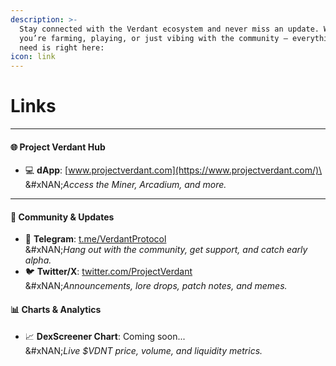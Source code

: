 ```yaml
---
description: >-
  Stay connected with the Verdant ecosystem and never miss an update. Whether
  you’re farming, playing, or just vibing with the community — everything you
  need is right here:
icon: link
---
```


# Links

***

#### 🌐 **Project Verdant Hub**

* 💻 **dApp**: [www.projectverdant.com](https://www.projectverdant.com/)\
  &#xNAN;_&#x41;ccess the Miner, Arcadium, and more._

***

#### 📢 **Community & Updates**

* 📣 **Telegram**: [t.me/VerdantProtocol](https://t.me/VerdantProtocol)\
  &#xNAN;_&#x48;ang out with the community, get support, and catch early alpha._
* 🐦 **Twitter/X**: [twitter.com/ProjectVerdant](https://x.com/ProjectVerdant)\
  &#xNAN;_&#x41;nnouncements, lore drops, patch notes, and memes._

#### 📊 **Charts & Analytics**

* 📈 **DexScreener Chart**: Coming soon...\
  &#xNAN;_&#x4C;ive $VDNT price, volume, and liquidity metrics._
